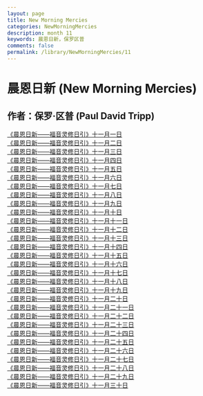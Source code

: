 ```yaml
---
layout: page
title: New Morning Mercies
categories: NewMorningMercies
description: month 11
keywords: 晨恩日新，保罗区普
comments: false
permalink: /library/NewMorningMercies/11
---
```


# 晨恩日新 (New Morning Mercies)

## 作者：保罗·区普 (Paul David Tripp)

[《晨恩日新——福音灵修日引》十一月一日](/library/NewMorningMercies/1101)<br>
[《晨恩日新——福音灵修日引》十一月二日](/library/NewMorningMercies/1102)<br>
[《晨恩日新——福音灵修日引》十一月三日](/library/NewMorningMercies/1103)<br>
[《晨恩日新——福音灵修日引》十一月四日](/library/NewMorningMercies/1104)<br>
[《晨恩日新——福音灵修日引》十一月五日](/library/NewMorningMercies/1105)<br>
[《晨恩日新——福音灵修日引》十一月六日](/library/NewMorningMercies/1106)<br>
[《晨恩日新——福音灵修日引》十一月七日](/library/NewMorningMercies/1107)<br>
[《晨恩日新——福音灵修日引》十一月八日](/library/NewMorningMercies/1108)<br>
[《晨恩日新——福音灵修日引》十一月九日](/library/NewMorningMercies/1109)<br>
[《晨恩日新——福音灵修日引》十一月十日](/library/NewMorningMercies/1110)<br>
[《晨恩日新——福音灵修日引》十一月十一日](/library/NewMorningMercies/1111)<br>
[《晨恩日新——福音灵修日引》十一月十二日](/library/NewMorningMercies/1112)<br>
[《晨恩日新——福音灵修日引》十一月十三日](/library/NewMorningMercies/1113)<br>
[《晨恩日新——福音灵修日引》十一月十四日](/library/NewMorningMercies/1114)<br>
[《晨恩日新——福音灵修日引》十一月十五日](/library/NewMorningMercies/1115)<br>
[《晨恩日新——福音灵修日引》十一月十六日](/library/NewMorningMercies/1116)<br>
[《晨恩日新——福音灵修日引》十一月十七日](/library/NewMorningMercies/1117)<br>
[《晨恩日新——福音灵修日引》十一月十八日](/library/NewMorningMercies/1118)<br>
[《晨恩日新——福音灵修日引》十一月十九日](/library/NewMorningMercies/1119)<br>
[《晨恩日新——福音灵修日引》十一月二十日](/library/NewMorningMercies/1120)<br>
[《晨恩日新——福音灵修日引》十一月二十一日](/library/NewMorningMercies/1121)<br>
[《晨恩日新——福音灵修日引》十一月二十二日](/library/NewMorningMercies/1122)<br>
[《晨恩日新——福音灵修日引》十一月二十三日](/library/NewMorningMercies/1123)<br>
[《晨恩日新——福音灵修日引》十一月二十四日](/library/NewMorningMercies/1124)<br>
[《晨恩日新——福音灵修日引》十一月二十五日](/library/NewMorningMercies/1125)<br>
[《晨恩日新——福音灵修日引》十一月二十六日](/library/NewMorningMercies/1126)<br>
[《晨恩日新——福音灵修日引》十一月二十七日](/library/NewMorningMercies/1127)<br>
[《晨恩日新——福音灵修日引》十一月二十八日](/library/NewMorningMercies/1128)<br>
[《晨恩日新——福音灵修日引》十一月二十九日](/library/NewMorningMercies/1129)<br>
[《晨恩日新——福音灵修日引》十一月三十日](/library/NewMorningMercies/1130)<br>